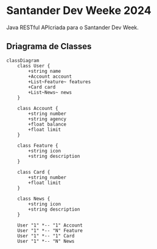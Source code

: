 # Santander Dev Weeke 2024
Java RESTful APIcriada para o Santander Dev Week.

## Driagrama de Classes

``` mermaid
classDiagram
    class User {
        +string name
        +Account account
        +List~Feature~ features
        +Card card
        +List~News~ news
    }

    class Account {
        +string number
        +string agency
        +float balance
        +float limit
    }

    class Feature {
        +string icon
        +string description
    }

    class Card {
        +string number
        +float limit
    }

    class News {
        +string icon
        +string description
    }

    User "1" *-- "1" Account
    User "1" *-- "N" Feature
    User "1" *-- "1" Card
    User "1" *-- "N" News

```
